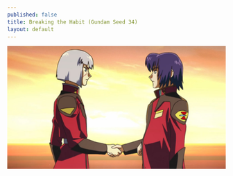 ```yaml
---
published: false
title: Breaking the Habit (Gundam Seed 34)
layout: default
---
```

![](/handshake.jpg)